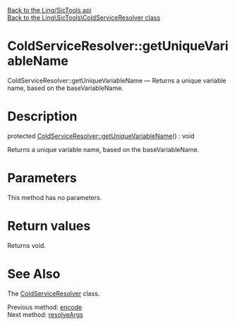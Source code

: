 [Back to the Ling/SicTools api](https://github.com/lingtalfi/SicTools/blob/master/doc/api/Ling/SicTools.md)<br>
[Back to the Ling\SicTools\ColdServiceResolver class](https://github.com/lingtalfi/SicTools/blob/master/doc/api/Ling/SicTools/ColdServiceResolver.md)


ColdServiceResolver::getUniqueVariableName
================



ColdServiceResolver::getUniqueVariableName — Returns a unique variable name, based on the baseVariableName.




Description
================


protected [ColdServiceResolver::getUniqueVariableName](https://github.com/lingtalfi/SicTools/blob/master/doc/api/Ling/SicTools/ColdServiceResolver/getUniqueVariableName.md)() : void




Returns a unique variable name, based on the baseVariableName.




Parameters
================

This method has no parameters.


Return values
================

Returns void.








See Also
================

The [ColdServiceResolver](https://github.com/lingtalfi/SicTools/blob/master/doc/api/Ling/SicTools/ColdServiceResolver.md) class.

Previous method: [encode](https://github.com/lingtalfi/SicTools/blob/master/doc/api/Ling/SicTools/ColdServiceResolver/encode.md)<br>Next method: [resolveArgs](https://github.com/lingtalfi/SicTools/blob/master/doc/api/Ling/SicTools/ColdServiceResolver/resolveArgs.md)<br>

